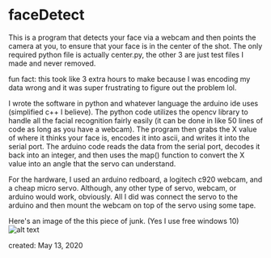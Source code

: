 # faceDetect
This is a program that detects your face via a webcam and then points the camera at you, to ensure that your face is in the center of the shot. The only required python file is actually center.py, the other 3 are just test files I made and never removed.

fun fact: this took like 3 extra hours to make because I was encoding my data wrong and it was super frustrating to figure out the problem lol.

I wrote the software in python and whatever language the arduino ide uses (simplified c++ I believe). The python code utilizes the opencv library to handle all the facial recognition fairly easily (it can be done in like 50 lines of code as long as you have a webcam). The program then grabs the X value of where it thinks your face is, encodes it into ascii, and writes it into the serial port. The arduino code reads the data from the serial port, decodes it back into an integer, and then uses the map() function to convert the X value into an angle that the servo can understand.

For the hardware, I used an arduino redboard, a logitech c920 webcam, and a cheap micro servo. Although, any other type of servo, webcam, or arduino would work, obviously. All I did was connect the servo to the arduino and then mount the webcam on top of the servo using some tape.

Here's an image of the this piece of junk. (Yes I use free windows 10)
![alt text](//imgur.com/a/L1b2zHO)

created: May 13, 2020
